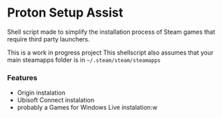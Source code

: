 # Proton Setup Assist
 Shell script made to simplify the installation process of Steam games that require third party launchers.
 
 This is a work in progress project
 This shellscript also assumes that your main steamapps folder is in `~/.steam/steam/steamapps` 
 
### Features
- Origin instalation
- Ubisoft Connect instalation
- probably a Games for Windows Live instalation:w


